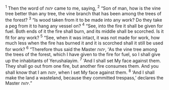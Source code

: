 <sup>1</sup> Then the word of יהוה came to me, saying,
<sup>2</sup> “Son of man, how is the vine tree better than any tree, the vine branch that has been among the trees of the forest?
<sup>3</sup> “Is wood taken from it to be made into any work? Do they take a peg from it to hang any vessel on?
<sup>4</sup> “See, into the fire it shall be given for fuel. Both ends of it the fire shall burn, and its middle shall be scorched. Is it fit for any work?
<sup>5</sup> “See, when it was intact, it was not made for work, how much less when the fire has burned it and it is scorched shall it still be used for work?
<sup>6</sup> “Therefore thus said the Master יהוה, ‘As the vine tree among the trees of the forest, which I have given to the fire for fuel, so I shall give up the inhabitants of Yerushalayim.
<sup>7</sup> ‘And I shall set My face against them. They shall go out from one fire, but another fire consumes them. And you shall know that I am יהוה, when I set My face against them.
<sup>8</sup> ‘And I shall make the land a wasteland, because they committed trespass,’ declares the Master יהוה.”
